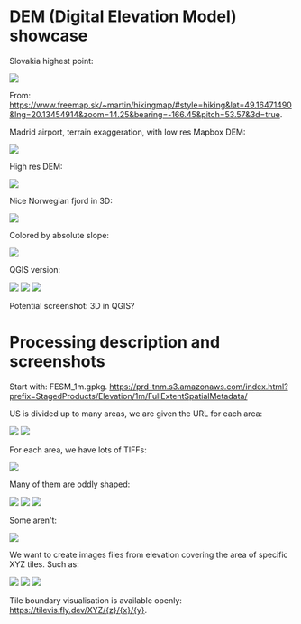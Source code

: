 # DEM (Digital Elevation Model) showcase

Slovakia highest point:

![](freemapSK3D.png)

From: https://www.freemap.sk/~martin/hikingmap/#style=hiking&lat=49.16471490&lng=20.13454914&zoom=14.25&bearing=-166.45&pitch=53.57&3d=true.

Madrid airport, terrain exaggeration, with low res Mapbox DEM:

![](MadridLowResDEM.png)

High res DEM:

![](MadridHighResDEM.png)

Nice Norwegian fjord in 3D:

![](Lysebotn.png)

Colored by absolute slope:

![](roadSlope.png)

QGIS version:

![](OsloSlope0.png)
![](OsloSlope1.png)
![](OsloSlope2.png)

Potential screenshot: 3D in QGIS?

# Processing description and screenshots

Start with: FESM_1m.gpkg.
https://prd-tnm.s3.amazonaws.com/index.html?prefix=StagedProducts/Elevation/1m/FullExtentSpatialMetadata/

US is divided up to many areas, we are given the URL for each area:

![](FESM_1m.png)
![](FESM_1m_arrow.png)

For each area, we have lots of TIFFs:

![](webpageOfTiffs.png)

Many of them are oddly shaped:

![](oddlyShapedTiff0.png)
![](oddlyShapedTiff1.png)
![](oddlyShapedTiff2.png)

Some aren't:

![](squareishTiff.png)

We want to create images files from elevation covering the area of specific XYZ tiles. Such as:

![](squareishTiffWithTileBorders.png)
![](oddlyShapedTiffWithTileBorders0.png)
![](TiffAndTilesNotIn3857.png)

Tile boundary visualisation is available openly: https://tilevis.fly.dev/XYZ/{z}/{x}/{y}.
